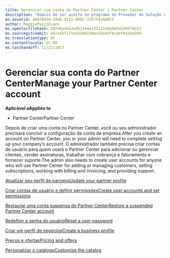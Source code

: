 ```yaml
---
title: Gerenciar sua conta do Partner Center | Partner Center
description: "Depois de ser aceito no programa de Provedor de Solução na Nuvem, você ou seu administrador terá que configurar a conta da empresa no Partner Center."
ms.assetid: 4A07A85A-594E-4121-808C-37E7FA18A0C5
author: MaggiePucciEvans
ms.openlocfilehash: 28740a44a3ad61244e135122ebb603d2495fbb21
ms.sourcegitcommit: d5ce1bf171e535b0236bcd1e6dfbc4ef01ebd209
ms.translationtype: HT
ms.contentlocale: pt-BR
ms.lasthandoff: 11/22/2017
---
```

# <a name="manage-your-partner-center-account"></a><span data-ttu-id="19a8e-103">Gerenciar sua conta do Partner Center</span><span class="sxs-lookup"><span data-stu-id="19a8e-103">Manage your Partner Center account</span></span>

**<span data-ttu-id="19a8e-104">Aplicável a</span><span class="sxs-lookup"><span data-stu-id="19a8e-104">Applies to</span></span>**

-  <span data-ttu-id="19a8e-105">Partner Center</span><span class="sxs-lookup"><span data-stu-id="19a8e-105">Partner Center</span></span>

<span data-ttu-id="19a8e-106">Depois de criar uma conta no Partner Center, você ou seu administrador precisará concluir a configuração da conta da empresa.</span><span class="sxs-lookup"><span data-stu-id="19a8e-106">After you create an account on Partner Center, you or your admin will need to complete setting up your company’s account.</span></span> <span data-ttu-id="19a8e-107">O administrador também precisa criar contas de usuário para quem usará o Partner Center para adicionar ou gerenciar clientes, vender assinaturas, trabalhar com cobrança e faturamento e fornecer suporte.</span><span class="sxs-lookup"><span data-stu-id="19a8e-107">The admin also needs to create user accounts for anyone who will use Partner Center for adding or managing customers, selling subscriptions, working with billing and invoicing, and providing support.</span></span>

[<span data-ttu-id="19a8e-108">Atualizar seu perfil de parceiro</span><span class="sxs-lookup"><span data-stu-id="19a8e-108">Update your partner profile</span></span>](update-your-partner-profile.md)

[<span data-ttu-id="19a8e-109">Criar contas de usuário e definir permissões</span><span class="sxs-lookup"><span data-stu-id="19a8e-109">Create user accounts and set permissions</span></span>](create-user-accounts-and-set-permissions.md)

[<span data-ttu-id="19a8e-110">Restaurar uma conta suspensa do Partner Center</span><span class="sxs-lookup"><span data-stu-id="19a8e-110">Restore a suspended Partner Center account</span></span>](suspended-partner-center-account.md)

[<span data-ttu-id="19a8e-111">Redefinir a senha do usuário</span><span class="sxs-lookup"><span data-stu-id="19a8e-111">Reset a user password</span></span>](reset-a-user-password.md)

[<span data-ttu-id="19a8e-112">Criar um perfil de negócios</span><span class="sxs-lookup"><span data-stu-id="19a8e-112">Create a business profile</span></span>](create-a-marketing-profile.md)

[<span data-ttu-id="19a8e-113">Preços e ofertas</span><span class="sxs-lookup"><span data-stu-id="19a8e-113">Pricing and offers</span></span>](pricing-and-offers.md)

[<span data-ttu-id="19a8e-114">Personalizar o catálogo</span><span class="sxs-lookup"><span data-stu-id="19a8e-114">Customize the catalog</span></span>](customize-the-catalog.md)

 

 



